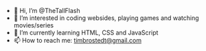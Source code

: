 - 👋 Hi, I’m @TheTallFlash
- 👀 I’m interested in coding websides, playing games and watching movies/series
- 🌱 I’m currently learning HTML, CSS and JavaScript
- 📫 How to reach me: timbrostedt@gmail.com

<!---
TheTallFlash/TheTallFlash is a ✨ special ✨ repository because its `README.md` (this file) appears on your GitHub profile.
You can click the Preview link to take a look at your changes.
--->
